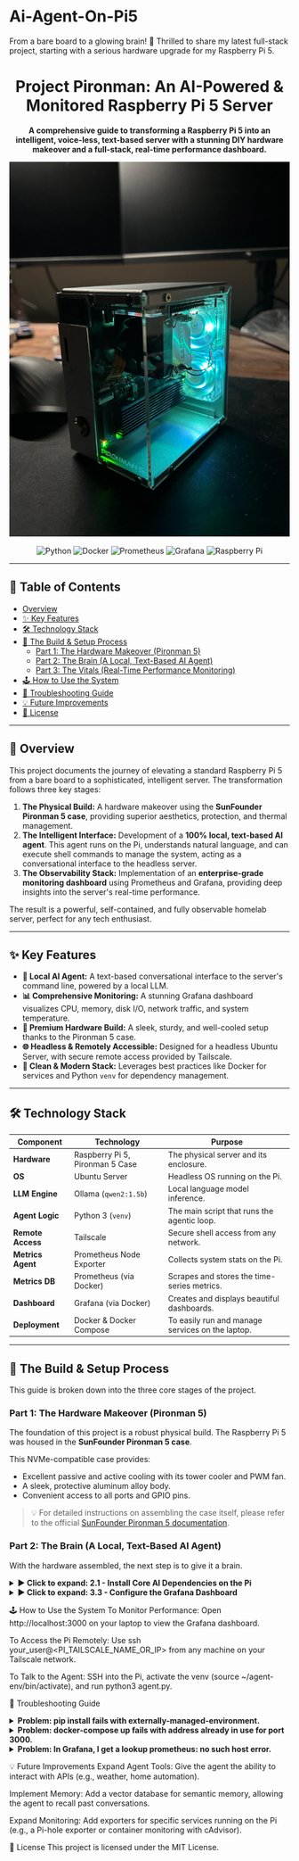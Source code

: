 # Ai-Agent-On-Pi5
From a bare board to a glowing brain! 🧠 Thrilled to share my latest full-stack project, starting with a serious hardware upgrade for my Raspberry Pi 5.

<div align="center">

# Project Pironman: An AI-Powered & Monitored Raspberry Pi 5 Server

**A comprehensive guide to transforming a Raspberry Pi 5 into an intelligent, voice-less, text-based server with a stunning DIY hardware makeover and a full-stack, real-time performance dashboard.**

</div>

<p align="center">
  <img alt="Pironman 5 Build" src="WhatsApp Image 2025-09-26 at 21.58.31.jpeg" width="600">
</p>

<p align="center">
  <img alt="Python" src="https://img.shields.io/badge/Python-3776AB?style=for-the-badge&logo=python&logoColor=white">
  <img alt="Docker" src="https://img.shields.io/badge/Docker-2496ED?style=for-the-badge&logo=docker&logoColor=white">
  <img alt="Prometheus" src="https://img.shields.io/badge/Prometheus-E6522C?style=for-the-badge&logo=prometheus&logoColor=white">
  <img alt="Grafana" src="https://img.shields.io/badge/Grafana-F46800?style=for-the-badge&logo=grafana&logoColor=white">
  <img alt="Raspberry Pi" src="https://img.shields.io/badge/Raspberry%20Pi-A22846?style=for-the-badge&logo=raspberrypi&logoColor=white">
</p>

---

## 📖 Table of Contents

- [Overview](#-overview)
- [✨ Key Features](#-features)
- [🛠️ Technology Stack](#️-technology-stack)
- [🚀 The Build & Setup Process](#-the-build--setup-process)
  - [Part 1: The Hardware Makeover (Pironman 5)](#part-1-the-hardware-makeover-pironman-5)
  - [Part 2: The Brain (A Local, Text-Based AI Agent)](#part-2-the-brain-a-local-text-based-ai-agent)
  - [Part 3: The Vitals (Real-Time Performance Monitoring)](#part-3-the-vitals-real-time-performance-monitoring)
- [🕹️ How to Use the System](#️-how-to-use-the-system)
- [🚨 Troubleshooting Guide](#-troubleshooting-guide)
- [💡 Future Improvements](#-future-improvements)
- [📜 License](#-license)

---

## 📝 Overview

This project documents the journey of elevating a standard Raspberry Pi 5 from a bare board to a sophisticated, intelligent server. The transformation follows three key stages:

1.  **The Physical Build:** A hardware makeover using the **SunFounder Pironman 5 case**, providing superior aesthetics, protection, and thermal management.
2.  **The Intelligent Interface:** Development of a **100% local, text-based AI agent**. This agent runs on the Pi, understands natural language, and can execute shell commands to manage the system, acting as a conversational interface to the headless server.
3.  **The Observability Stack:** Implementation of an **enterprise-grade monitoring dashboard** using Prometheus and Grafana, providing deep insights into the server's real-time performance.

The result is a powerful, self-contained, and fully observable homelab server, perfect for any tech enthusiast.

---

## ✨ Key Features

-   **🤖 Local AI Agent:** A text-based conversational interface to the server's command line, powered by a local LLM.
-   **📊 Comprehensive Monitoring:** A stunning Grafana dashboard visualizes CPU, memory, disk I/O, network traffic, and system temperature.
-   **💎 Premium Hardware Build:** A sleek, sturdy, and well-cooled setup thanks to the Pironman 5 case.
-   **🌐 Headless & Remotely Accessible:** Designed for a headless Ubuntu Server, with secure remote access provided by Tailscale.
-   **🐳 Clean & Modern Stack:** Leverages best practices like Docker for services and Python `venv` for dependency management.

---

## 🛠️ Technology Stack

| Component         | Technology                 | Purpose                                     |
| ----------------- | -------------------------- | ------------------------------------------- |
| **Hardware** | Raspberry Pi 5, Pironman 5 Case | The physical server and its enclosure.      |
| **OS** | Ubuntu Server              | Headless OS running on the Pi.              |
| **LLM Engine** | Ollama (`qwen2:1.5b`)      | Local language model inference.             |
| **Agent Logic** | Python 3 (`venv`)          | The main script that runs the agentic loop. |
| **Remote Access** | Tailscale                  | Secure shell access from any network.       |
| **Metrics Agent** | Prometheus Node Exporter   | Collects system stats on the Pi.            |
| **Metrics DB** | Prometheus (via Docker)    | Scrapes and stores the time-series metrics. |
| **Dashboard** | Grafana (via Docker)       | Creates and displays beautiful dashboards.  |
| **Deployment** | Docker & Docker Compose    | To easily run and manage services on the laptop. |

---

## 🚀 The Build & Setup Process

This guide is broken down into the three core stages of the project.

### Part 1: The Hardware Makeover (Pironman 5)

The foundation of this project is a robust physical build. The Raspberry Pi 5 was housed in the **SunFounder Pironman 5 case**.

This NVMe-compatible case provides:
-   Excellent passive and active cooling with its tower cooler and PWM fan.
-   A sleek, protective aluminum alloy body.
-   Convenient access to all ports and GPIO pins.

> 💡 For detailed instructions on assembling the case itself, please refer to the official [SunFounder Pironman 5 documentation](https://docs.sunfounder.com/en/latest/pironman_5.html).

### Part 2: The Brain (A Local, Text-Based AI Agent)

With the hardware assembled, the next step is to give it a brain.

<details>
<summary><strong>► Click to expand: 2.1 - Install Core AI Dependencies on the Pi</strong></summary>

```bash
# Update system and install necessary tools
sudo apt update && sudo apt upgrade -y
sudo apt install -y git python3-pip python3-venv


# Install Ollama and pull the model
curl -fsSL [https://ollama.com/install.sh](https://ollama.com/install.sh) | sh
ollama pull qwen2:1.5b


</details>

<details>
<summary><strong>► Click to expand: 2.2 - Set up the Python Agent</strong></summary>

1. Create the Virtual Environment

Bash

# Navigate to your home directory
cd ~
python3 -m venv agent-env

# Activate the environment
source agent-env/bin/activate
2. Install Python Packages
With the (agent-env) active, install the required library:

Bash

pip install ollama
3. Create the agent.py Script
Create a new file agent.py and paste the code below into it.

Python

import ollama
import subprocess
import json

def agent_speak(text):
    """Prints the agent's response to the terminal."""
    print(f"\n🤖 Agent: {text}")

def get_user_input():
    """Gets input from the user's keyboard."""
    return input(f"\n👤 You: ")

def run_agentic_loop(user_prompt):
    """The main logic for the agent."""
    system_prompt = """
    You are a helpful AI assistant running on a Raspberry Pi.
    Your goal is to assist the user by running shell commands on the Ubuntu Server.
    You must assess the user's request and decide if a shell command is needed.
    Respond in JSON format with three fields:
    1. "thought": Your reasoning process and a brief explanation of the command if you use one.
    2. "action": Either "shell" if a command is needed, or "speak" if not.
    3. "command_or_speak_text": The exact shell command to run, or the text for you to speak directly.
    """
    
    print("\n🤔 Agent: Thinking...")
    try:
        response = ollama.chat(
            model='qwen2:1.5b',
            messages=[
                {'role': 'system', 'content': system_prompt},
                {'role': 'user', 'content': user_prompt}
            ],
            format='json'
        )
        response_data = json.loads(response['message']['content'])
        thought = response_data.get("thought", "I didn't have a clear thought process.")
        action = response_data.get("action")
        command_or_speak_text = response_data.get("command_or_speak_text")

        print(f"🧠 Agent's Thought: {thought}")

        if action == "shell":
            agent_speak("Okay, I will run this command:")
            print(f"   💻 `{command_or_speak_text}`")
            try:
                result = subprocess.run(command_or_speak_text, shell=True, check=True, capture_output=True, text=True)
                output = result.stdout.strip()
                agent_speak(f"Here is the result:\n\n---\n{output}\n---")
            except subprocess.CalledProcessError as e:
                agent_speak(f"An error occurred: {e.stderr.strip()}")
        elif action == "speak":
            agent_speak(command_or_speak_text)
        else:
            agent_speak("I'm sorry, I wasn't sure how to respond to that.")

    except Exception as e:
        agent_speak(f"I encountered an error: {e}")

if __name__ == "__main__":
    agent_speak("Agent is online. Type your commands below. Type 'exit' or 'quit' to end.")
    while True:
        prompt = get_user_input()
        if not prompt or prompt.lower() in ["exit", "quit", "goodbye"]:
            agent_speak("Goodbye!")
            break
        run_agentic_loop(prompt)
</details>

Part 3: The Vitals (Real-Time Performance Monitoring)
Finally, we give our server a health dashboard.

<details>
<summary><strong>► Click to expand: 3.1 - Install Node Exporter on the Pi</strong></summary>

Bash

# 1. Download and install Node Exporter
cd ~
wget [https://github.com/prometheus/node_exporter/releases/download/v1.8.1/node_exporter-1.8.1.linux-arm64.tar.gz](https://github.com/prometheus/node_exporter/releases/download/v1.8.1/node_exporter-1.8.1.linux-arm64.tar.gz)
tar xvfz node_exporter-1.8.1.linux-arm64.tar.gz
sudo mv node_exporter-1.8.1.linux-arm64/node_exporter /usr/local/bin/
rm -rf node_exporter-1.8.1.linux-arm64*

# 2. Create a systemd service to run it on boot
sudo nano /etc/systemd/system/node_exporter.service

# Paste this content into the file:
# [Unit]
# Description=Prometheus Node Exporter
# ... (Full content is in the guide above) ...
# [Install]
# WantedBy=multi-user.target

# 3. Enable and start the service
sudo systemctl daemon-reload
sudo systemctl enable node_exporter
sudo systemctl start node_exporter
</details>

<details>
<summary><strong>► Click to expand: 3.2 - Set up Prometheus & Grafana on Your Laptop</strong></summary>

Install Docker Desktop and the Tailscale client on your laptop.

Create a new project folder and add the following two files inside it.

Find your Pi's Tailscale IP Address (e.g., 100.x.x.x) and use it in prometheus.yml.

prometheus.yml

YAML

global:
  scrape_interval: 15s
scrape_configs:
  - job_name: 'pironman_pi5'
    static_configs:
      - targets: ['<YOUR_PI_TAILSCALE_IP>:9100']
docker-compose.yml

YAML

services:
  prometheus:
    image: prom/prometheus:latest
    container_name: prometheus
    ports: ["9090:9090"]
    volumes: ["./prometheus.yml:/etc/prometheus/prometheus.yml"]
    command: ['--config.file=/etc/prometheus/prometheus.yml']
    networks: [monitor-net]
  grafana:
    image: grafana/grafana:latest
    container_name: grafana
    ports: ["3000:3000"]
    volumes: [grafana-data:/var/lib/grafana]
    networks: [monitor-net]
volumes:
  grafana-data:
networks:
  monitor-net:
    driver: bridge
Launch the stack from your terminal in the project folder: docker-compose up -d.
```


</details>

<details>
<summary><strong>► Click to expand: 3.3 - Configure the Grafana Dashboard</strong></summary>

Open your browser to http://localhost:3000.

Log in (admin/admin).

Add Data Source: Go to Connections > Data Sources > Prometheus. Set the URL to http://prometheus:9090 and click "Save & Test".

Import Dashboard: Go to Dashboards > New > Import. Use Grafana.com dashboard ID 1860. Select your Prometheus data source and click "Import".

</details>

🕹️ How to Use the System
To Monitor Performance: Open http://localhost:3000 on your laptop to view the Grafana dashboard.

To Access the Pi Remotely: Use ssh your_user@<PI_TAILSCALE_NAME_OR_IP> from any machine on your Tailscale network.

To Talk to the Agent: SSH into the Pi, activate the venv (source ~/agent-env/bin/activate), and run python3 agent.py.

🚨 Troubleshooting Guide
<details>
<summary><strong>Problem: pip install fails with externally-managed-environment.</strong></summary>
✅ Solution: Always use a Python virtual environment (venv) for projects to isolate dependencies from the system. The instructions in this guide follow this best practice.
</details>

<details>
<summary><strong>Problem: docker-compose up fails with address already in use for port 3000.</strong></summary>
✅ Solution: Another service is using the port. Change the port mapping in docker-compose.yml under grafana from &quot;3000:3000&quot; to &quot;3001:3000&quot; and access Grafana at http://localhost:3001.
</details>

<details>
<summary><strong>Problem: In Grafana, I get a lookup prometheus: no such host error.</strong></summary>
✅ Solution: This is a Docker networking issue. The docker-compose.yml file provided solves this by creating an explicit monitor-net network that both services join. Ensure your file matches.
</details>

💡 Future Improvements
Expand Agent Tools: Give the agent the ability to interact with APIs (e.g., weather, home automation).

Implement Memory: Add a vector database for semantic memory, allowing the agent to recall past conversations.

Expand Monitoring: Add exporters for specific services running on the Pi (e.g., a Pi-hole exporter or container monitoring with cAdvisor).

📜 License
This project is licensed under the MIT License.
